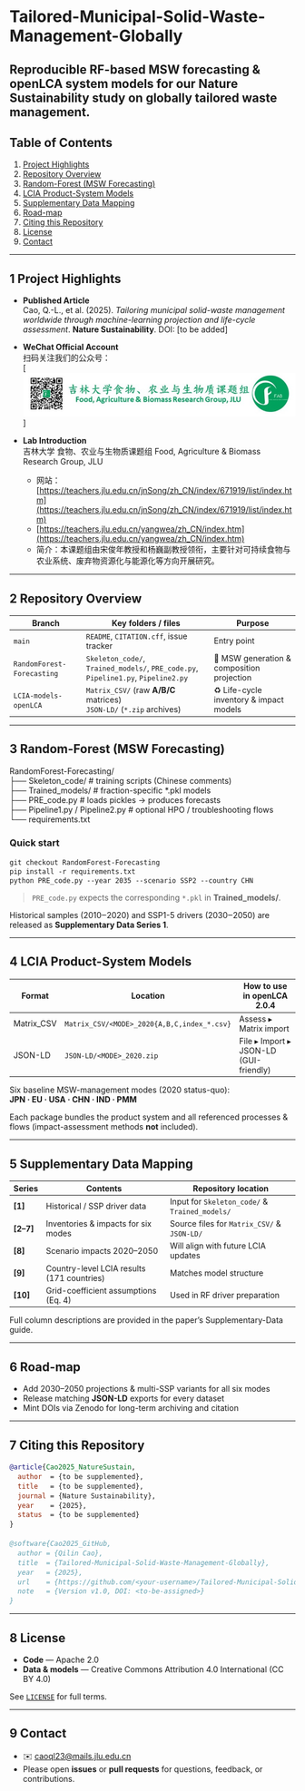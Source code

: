# Tailored-Municipal-Solid-Waste-Management-Globally
Reproducible RF-based MSW forecasting & openLCA system models for our Nature Sustainability study on globally tailored waste management.
---

## Table of Contents
1. [Project Highlights](#1-project-highlights)
2. [Repository Overview](#2-repository-overview)
3. [Random-Forest (MSW Forecasting)](#3-random-forest-msw-forecasting)
4. [LCIA Product-System Models](#4-lcia-product-system-models)
5. [Supplementary Data Mapping](#5-supplementary-data-mapping)
6. [Road-map](#6-road-map)
7. [Citing this Repository](#7-citing-this-repository)
8. [License](#8-license)
9. [Contact](#9-contact)

---

## 1 Project Highlights

- **Published Article**  
  Cao, Q.-L., et al. (2025). *Tailoring municipal solid-waste management worldwide through machine-learning projection and life-cycle assessment*. **Nature Sustainability**. DOI: [to be added]  

- **WeChat Official Account**  
  扫码关注我们的公众号：  
  [![WeChat Official Account QR](docs/images/wechat_qr.jpg)] 

- **Lab Introduction**  
  吉林大学 食物、农业与生物质课题组
  Food, Agriculture & Biomass Research Group, JLU  
  - 网站：[https://teachers.jlu.edu.cn/jnSong/zh_CN/index/671919/list/index.htm](https://teachers.jlu.edu.cn/jnSong/zh_CN/index/671919/list/index.htm)
  - [https://teachers.jlu.edu.cn/yangwea/zh_CN/index.htm](https://teachers.jlu.edu.cn/yangwea/zh_CN/index.htm)
  - 简介：本课题组由宋俊年教授和杨巍副教授领衔，主要针对可持续食物与农业系统、废弃物资源化与能源化等方向开展研究。  

---

## 2 Repository Overview
| Branch | Key folders / files | Purpose |
|--------|---------------------|---------|
| `main` | `README`, `CITATION.cff`, issue tracker | Entry point |
| `RandomForest-Forecasting` | `Skeleton_code/`, `Trained_models/`, `PRE_code.py`, `Pipeline1.py`, `Pipeline2.py` | 🔮 MSW generation & composition projection |
| `LCIA-models-openLCA` | `Matrix_CSV/` (raw **A/B/C** matrices) <br> `JSON-LD/` (`*.zip` archives) | ♻️ Life-cycle inventory & impact models |

---

## 3 Random-Forest (MSW Forecasting)

RandomForest-Forecasting/  
├── Skeleton_code/            # training scripts (Chinese comments)  
├── Trained_models/           # fraction-specific *.pkl models  
├── PRE_code.py               # loads pickles → produces forecasts  
├── Pipeline1.py / Pipeline2.py   # optional HPO / troubleshooting flows  
└── requirements.txt  

### Quick start  
    git checkout RandomForest-Forecasting  
    pip install -r requirements.txt  
    python PRE_code.py --year 2035 --scenario SSP2 --country CHN  

> `PRE_code.py` expects the corresponding `*.pkl` in **Trained_models/**.  

Historical samples (2010‒2020) and SSP1-5 drivers (2030‒2050) are released as **Supplementary Data Series 1**.

---

## 4 LCIA Product-System Models

Format      | Location                                    | How to use in openLCA 2.0.4  
----------- | ------------------------------------------- | -----------------------------  
Matrix_CSV  | `Matrix_CSV/<MODE>_2020{A,B,C,index_*.csv}` | Assess ▸ Matrix import  
JSON-LD     | `JSON-LD/<MODE>_2020.zip`                  | File ▸ Import ▸ JSON-LD (GUI-friendly)  

Six baseline MSW-management modes (2020 status-quo):  
**JPN · EU · USA · CHN · IND · PMM**  

Each package bundles the product system and all referenced processes & flows (impact-assessment methods **not** included).

---

## 5 Supplementary Data Mapping

Series  | Contents                                      | Repository location  
------- | --------------------------------------------- | --------------------  
**[1]** | Historical / SSP driver data                  | Input for `Skeleton_code/` & `Trained_models/`  
**[2–7]** | Inventories & impacts for six modes           | Source files for `Matrix_CSV/` & `JSON-LD/`  
**[8]** | Scenario impacts 2020–2050                    | Will align with future LCIA updates  
**[9]** | Country-level LCIA results (171 countries)     | Matches model structure  
**[10]** | Grid-coefficient assumptions (Eq. 4)          | Used in RF driver preparation  

Full column descriptions are provided in the paper’s Supplementary-Data guide.

---

## 6 Road-map

- Add 2030–2050 projections & multi-SSP variants for all six modes  
- Release matching **JSON-LD** exports for every dataset  
- Mint DOIs via Zenodo for long-term archiving and citation  

---

## 7 Citing this Repository

```bibtex
@article{Cao2025_NatureSustain,
  author  = {to be supplemented},
  title   = {to be supplemented},
  journal = {Nature Sustainability},
  year    = {2025},
  status  = {to be supplemented}
}

@software{Cao2025_GitHub,
  author = {Qilin Cao},
  title  = {Tailored-Municipal-Solid-Waste-Management-Globally},
  year   = {2025},
  url    = {https://github.com/<your-username>/Tailored-Municipal-Solid-Waste-Management-Globally},
  note   = {Version v1.0, DOI: <to-be-assigned>}
}
```

---

## 8 License

- **Code** — Apache 2.0  
- **Data & models** — Creative Commons Attribution 4.0 International (CC BY 4.0)  

See [`LICENSE`](LICENSE) for full terms.

---

## 9 Contact

- ✉️ <caoql23@mails.jlu.edu.cn> 
- Please open **issues** or **pull requests** for questions, feedback, or contributions.
